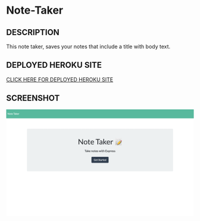 # Note-Taker

## DESCRIPTION
This note taker, saves your notes that include a title with body text.

## DEPLOYED HEROKU SITE
[CLICK HERE FOR DEPLOYED HEROKU SITE](https://aqueous-fortress-01357.herokuapp.com/)

## SCREENSHOT
![CLICK HERE TO VIEW THE SCREENSHOT OF THE DEPLOYED APP](/Assets/note-taker-screenshot.png)
